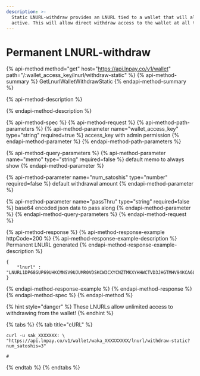 ```yaml
---
description: >-
  Static LNURL-withdraw provides an LNURL tied to a wallet that will always be
  active. This will allow direct withdraw access to the wallet at all times.
---
```


# Permanent LNURL-withdraw

{% api-method method="get" host="https://api.lnpay.co/v1/wallet" path="/:wallet\_access\_key/lnurl/withdraw-static" %}
{% api-method-summary %}
GetLnurlWalletWithdrawStatic
{% endapi-method-summary %}

{% api-method-description %}

{% endapi-method-description %}

{% api-method-spec %}
{% api-method-request %}
{% api-method-path-parameters %}
{% api-method-parameter name="wallet\_access\_key" type="string" required=true %}
access\_key with admin permission
{% endapi-method-parameter %}
{% endapi-method-path-parameters %}

{% api-method-query-parameters %}
{% api-method-parameter name="memo" type="string" required=false %}
default memo to always show
{% endapi-method-parameter %}

{% api-method-parameter name="num\_satoshis" type="number" required=false %}
default withdrawal amount
{% endapi-method-parameter %}

{% api-method-parameter name="passThru" type="string" required=false %}
base64 encoded json data to pass along
{% endapi-method-parameter %}
{% endapi-method-query-parameters %}
{% endapi-method-request %}

{% api-method-response %}
{% api-method-response-example httpCode=200 %}
{% api-method-response-example-description %}
Permanent LNURL generated
{% endapi-method-response-example-description %}

```
{
    "lnurl" : "LNURL1DP68GUP69UHKCMNSV9UJUMR0VDSKCW3CXYCNZTMKXYHHWCTVD3JHGTMHV94KCA6L23XX27JCDAA82M2R0F8XKV6FF9HXVVMTX9F8XU30D3H82UNV94C8YMMRV4EHX0MWW4K47UMPW3HHX6RFWV7NYFNDV4KK702EDAXX7DJTWCJ"
}
```
{% endapi-method-response-example %}
{% endapi-method-response %}
{% endapi-method-spec %}
{% endapi-method %}

{% hint style="danger" %}
These LNURLs allow unlimited access to withdrawing from the wallet!
{% endhint %}

{% tabs %}
{% tab title="cURL" %}
```text
curl -u sak_XXXXXXX: \
"https://api.lnpay.co/v1/wallet/waka_XXXXXXXXX/lnurl/withdraw-static?num_satoshis=3"

#
```
{% endtab %}
{% endtabs %}

